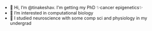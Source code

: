 - 👋 Hi, I’m @tinakeshav. I'm getting my PhD ✨cancer epigenetics✨ 
- 👀 I’m interested in computational biology
- 🌱 I studied neuroscience with some comp sci and physiology in my undergrad


